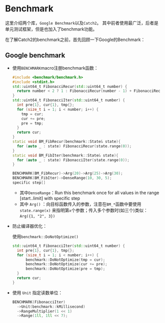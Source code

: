 # Benchmark
这里介绍两个库，`Google Benchmark`以及`Catch2`。
其中前者使用最广泛，后者是单元测试框架，但是也加入了benchmark功能。

在了解Catch2的benchmark之前，首先回顾一下Google的Benchmark：
## Google benchmark

- 使用`BENCHMARK`macro注册benchmark函数：

    ```C++
    #include <benchmark/benchmark.h>
    #include <stdint.h>
    std::uint64_t FibonacciRecur(std::uint64_t number) {
      return number < 2 ? 1 : FibonacciRecur(number - 1) + FibonacciRecur(number - 2);
    }
    std::uint64_t FibonacciIter(std::uint64_t number) {
      int pre{1}, cur{1}, tmp{};
      for (size_t i = 1; i < number; i++) {
        tmp = cur;
        cur += pre;
        pre = tmp;
      }
      return cur;
    }
    static void BM_FibRecur(benchmark::State& state){
      for (auto _ : state) FibonacciRecur(state.range(0));
    }
    static void BM_FibIter(benchmark::State& state){
      for (auto _ : state) FibonacciIter(state.range(0));
    }

    BENCHMARK(BM_FibRecur)->Arg(20)->Arg(25)->Arg(30);
    BENCHMARK(BM_FibIter)->DenseRange(10, 30, 5);
    specific step[]
    ```

    - 其中`DenseRange`：Run this benchmark once for all values in the range [start..limit] with specific step
    - 其中 `Arg()` ：向目标函数传入的参数，注意在`BM_*`函数中要使用 `state.range(x)` 来指明第`x`个参数；传入多个参数时(如三个)类似： `Arg({1, "2", 3})`

- 防止编译器优化：

    使用`benchmark::DoNotOptimize()`

    ```C++
    std::uint64_t FibonacciIter(std::uint64_t number) {
      int pre{1}, cur{1}, tmp{};
      for (size_t i = 1; i < number; i++) {
          benchmark::DoNotOptimize(tmp = cur);
          benchmark::DoNotOptimize(cur += pre);
          benchmark::DoNotOptimize(pre = tmp);
      }
      return cur;
    }
    ```

- 使用 `Unit` 指定读数单位：

    ```c++
    BENCHMARK(FibonacciIter)
      ->Unit(benchmark::kMillisecond)
      ->RangeMultiplier(1 << 1)
      ->Range(1ll, 1ll << 7);
    ```